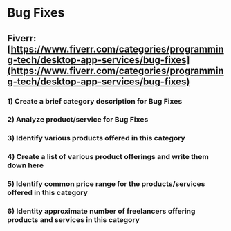 # Bug Fixes
## Fiverr: [https://www.fiverr.com/categories/programming-tech/desktop-app-services/bug-fixes](https://www.fiverr.com/categories/programming-tech/desktop-app-services/bug-fixes)
### 1) Create a brief category description for Bug Fixes
### 2) Analyze product/service for Bug Fixes
### 3) Identify various products offered in this category
### 4) Create a list of various product offerings and write them down here
### 5) Identify common price range for the products/services offered in this category
### 6) Identity approximate number of freelancers offering products and services in this category
